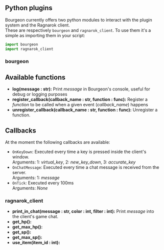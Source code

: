 Python plugins
--------------
Bourgeon currently offers two python modules to interact with the plugin system
and the Ragnarok client.  
These are respectively `bourgeon` and `ragnarok_client`.
To use them it's a simple as importing them in your script:
```python
import bourgeon
import ragnarok_client
```

### bourgeon
## Available functions
* **log(message : str):** Print *message* in Bourgeon's console, useful for debug or
logging purposes
* **register_callback(callback_name : str, function : func):** Register a
 *function* to be called when a given event (*callback_name*) happens
* **unregister_callback(callback_name : str, function : func):** Unregister a
function.

## Callbacks
At the moment the following callbacks are available:  
* `OnKeyDown`: Executed every time a key is pressed inside the client's window.  
Arguments: 1: *virtual_key*, 2: *new_key_down*, 3: *accurate_key*
* `OnChatMessage`: Executed every time a chat message is received from the
server.  
Arguments: 1: *message*
* `OnTick`: Executed every 100ms  
Arguments: *None*

### ragnarok_client
* **print_in_chat(message : str, color : int, filter : int):** Print *message*
into the client's game chat.
* **get_hp():**
* **get_max_hp():**
* **get_sp():**
* **get_max_sp():**
* **use_item(item_id : int):**
